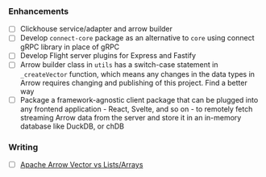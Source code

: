 ### Enhancements

- [ ] Clickhouse service/adapter and arrow builder
- [ ] Develop `connect-core` package as an alternative to `core` using connect gRPC library in place of gRPC
- [ ] Develop Flight server plugins for Express and Fastify
- [ ] Arrow builder class in `utils` has a switch-case statement in `_createVector` function, which means any changes in the data types in Arrow requires changing and publishing of this project. Find a better way
- [ ] Package a framework-agnostic client package that can be plugged into any frontend application - React, Svelte, and so on - to remotely fetch streaming Arrow data from the server and store it in an in-memory database like DuckDB, or chDB

### Writing

- [ ] [Apache Arrow Vector vs Lists/Arrays](./writing-vectors.md)